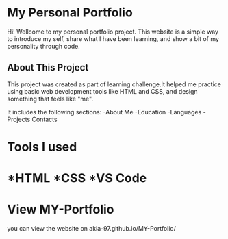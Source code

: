 
# My Personal Portfolio

Hi! Wellcome to my personal portfolio project.
This website is a simple way to introduce my self, share what I have been learning, and show a bit of my personality through code.

## About This Project
This project was created as part of learning challenge.It helped me practice using basic web development tools like HTML and CSS, and design something that feels like "me".

It includes the following sections:
  -About Me
  -Education
  -Languages
  -Projects
  Contacts

 # Tools I used
   *HTML
   *CSS
   *VS Code 
=======
#  View MY-Portfolio
you can view the website on akia-97.github.io/MY-Portfolio/

